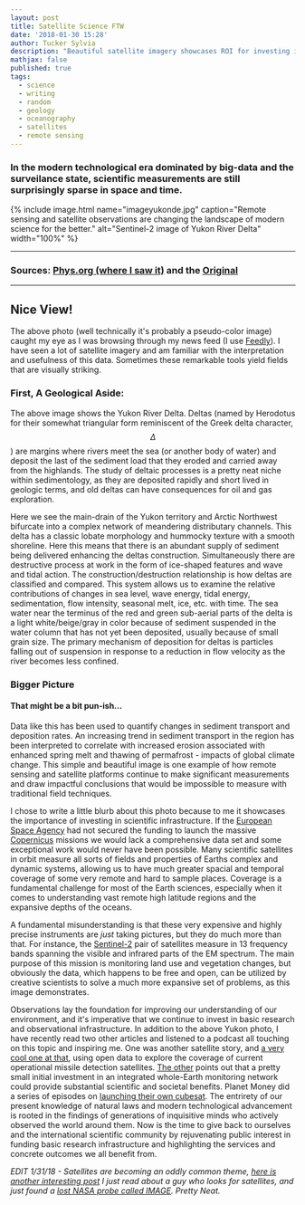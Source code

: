 ```yaml
---
layout: post
title: Satellite Science FTW
date: '2018-01-30 15:28'
author: Tucker Sylvia
description: "Beautiful satellite imagery showcases ROI for investing in scientific infrastructure"
mathjax: false
published: true
tags:
  - science
  - writing
  - random
  - geology
  - oceanography
  - satellites
  - remote sensing
---
```


### In the modern technological era dominated by big-data and the surveilance state, scientific measurements are still surprisingly sparse in space and time.

{% include image.html name="imageyukonde.jpg" caption="Remote sensing and satellite observations are changing the landscape of modern science for the better." alt="Sentinel-2 image of Yukon River Delta" width="100%" %}

---

### Sources: [Phys.org (where I saw it)](https://phys.org/news/2018-01-image-yukon-delta.html) and the [Original](http://www.esa.int/spaceinimages/Images/2018/01/Yukon_Delta)

---

## Nice View!

The above photo (well technically it's probably a pseudo-color image) caught my eye as I was browsing through my news feed (I use [Feedly](https://feedly.com/)). I have seen a lot of satellite imagery and am familiar with the interpretation and usefulness of this data. Sometimes these remarkable tools yield fields that are visually striking.


### First, A Geological Aside:

The above image shows the Yukon River Delta. Deltas (named by Herodotus for their somewhat triangular form reminiscent of the Greek delta character, $$ \Delta $$) are margins where rivers meet the sea (or another body of water) and deposit the last of the sediment load that they eroded and carried away from the highlands. The study of deltaic processes is a pretty neat niche within sedimentology, as they are deposited rapidly and short lived in geologic terms, and old deltas can have consequences for  oil and gas exploration.

Here we see the main-drain of the Yukon territory and Arctic Northwest bifurcate into a complex network of meandering distributary channels. This delta has a classic lobate morphology and hummocky texture with a smooth shoreline. Here this means that there is an abundant supply of sediment being delivered enhancing the deltas construction. Simultaneously there are destructive process at work in the form of ice-shaped features and wave and tidal action. The construction/destruction relationship is how deltas are classified and compared. This system allows us to examine the relative contributions of changes in sea level, wave energy, tidal energy, sedimentation, flow intensity, seasonal melt, ice, etc. with time. The sea water near the terminus of the red and green sub-aerial parts of the delta is a light white/beige/gray in color because of sediment suspended in the water column that has not yet been deposited, usually because of small grain size. The primary mechanism of deposition for deltas is particles falling out of suspension in response to a reduction in flow velocity as the river becomes less confined.

### Bigger Picture
#### That might be a bit pun-ish...

Data like this has been used to quantify changes in sediment transport and deposition rates. An increasing trend in sediment transport in the region has been interpreted to correlate with increased erosion associated with enhanced spring melt and thawing of permafrost - impacts of global climate change. This simple and beautiful image is one example of how remote sensing and satellite platforms continue to make significant measurements and draw impactful conclusions that would be impossible to measure with traditional field techniques.

I chose to write a little blurb about this photo because to me it showcases the importance of investing in scientific infrastructure. If the [European Space Agency](http://www.esa.int/) had not secured the funding to launch the massive [Copernicus](http://www.esa.int/Our_Activities/Observing_the_Earth/Copernicus/Overview4) missions we would lack a comprehensive data set and some exceptional work would never have been possible. Many scientific satellites in orbit measure all sorts of fields and properties of Earths complex and dynamic systems, allowing us to have much greater spacial and temporal coverage of some very remote and hard to sample places. Coverage is a fundamental challenge for most of the Earth sciences, especially when it comes to understanding vast remote high latitude regions and the expansive depths of the oceans.

A fundamental misunderstanding is that these very expensive and highly precise instruments are *just* taking pictures, but they do much more than that. For instance, the [Sentinel-2](https://en.wikipedia.org/wiki/Sentinel-2) pair of satellites measure in 13 frequency bands spanning the visible and infrared parts of the EM spectrum. The main purpose of this mission is monitoring land use and vegetation changes, but obviously the data, which happens to be free and open, can be utilized by creative scientists to solve a much more expansive set of problems, as this image demonstrates.

Observations lay the foundation for improving our understanding of our environment, and it's imperative that we continue to invest in basic research and observational infrastructure. In addition to the above Yukon photo, I have recently read two other articles and listened to a podcast all touching on this topic and inspiring me. One was another satellite story, and [a very cool one at that](https://sattrackcam.blogspot.com/2017/12/where-to-hide-your-nuclear-missile.html), using open data to explore the coverage of current operational missile detection satellites. [The other](https://www.nature.com/articles/d41586-017-08967-y) points out that a pretty small initial investment in an integrated whole-Earth monitoring network could provide substantial scientific and societal benefits. Planet Money did a series of episodes on [launching their own cubesat](https://www.npr.org/sections/money/2017/12/01/567267573/planet-money-goes-to-space). The entrirety of our present knowledge of natural laws and modern technological advancement is rooted in the findings of generations of inquisitive minds who actively observed the world around them. Now is the time to give back to ourselves and the international scientific community by rejuvenating public interest in funding basic research infrastructure and highlighting the services and concrete outcomes we all benefit from.

*EDIT 1/31/18 - Satellites are becoming an oddly common theme, [here is another interesting post](https://skyriddles.wordpress.com/2018/01/21/nasas-long-dead-image-satellite-is-alive/) I just read about a guy who looks for satellites, and just found a [lost NASA probe called IMAGE](https://www.nasa.gov/feature/goddard/2018/nasa-image-confirmed). Pretty Neat.*
